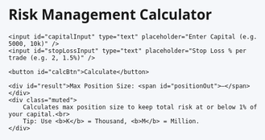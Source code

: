 <html lang="en">
<head>
    <meta charset="UTF-8" />
    <title>Risk Management Calculator</title>
    <style>
    html, body {
    margin: 0;
    padding: 0;
    border: none;
    height: 100vh;
    font-family: "Segoe UI", Roboto, sans-serif;
    background: #f5f7fa;
    display: flex;
    justify-content: center;
    align-items: center;
}

.card {
    background: #fff;
    max-width: 400px; /* reduced width */
    width: 90%;
    border-radius: 8px;
    box-shadow: 0 2px 10px rgba(0, 0, 0, .08);
    padding: 30px 24px; /* reduced padding */
    text-align: center;
}

h1 {
    margin-top: 0;
    font-size: 1.6rem; /* slightly smaller */
    margin-bottom: 16px;
}

input {
    width: 100%;
    padding: 8px 12px; /* smaller padding */
    margin: 10px 0;
    border: 1px solid #ced4da;
    border-radius: 4px;
    font-size: 0.95rem;
}

button {
    background: #2f6df6;
    color: #fff;
    border: none;
    border-radius: 4px;
    padding: 8px 16px; /* smaller button */
    font-size: 0.95rem;
    cursor: pointer;
}

button:hover {
    background: #244dc3;
}

#result {
    font-size: 1.2rem; /* slightly smaller */
    margin-top: 24px;
    font-weight: 600;
}

.muted {
    font-size: 0.85rem; /* smaller text */
    color: #6c757d;
    margin-top: 16px;
}
</style>
</head>
<body>

<div class="card">
    <h1>Risk Management Calculator</h1>

    <input id="capitalInput" type="text" placeholder="Enter Capital (e.g. 5000, 10k)" />
    <input id="stopLossInput" type="text" placeholder="Stop Loss % per trade (e.g. 2, 1.5%)" />

    <button id="calcBtn">Calculate</button>

    <div id="result">Max Position Size: <span id="positionOut">—</span></div>
    <div class="muted">
        Calculates max position size to keep total risk at or below 1% of your capital.<br>
        Tip: Use <b>K</b> = Thousand, <b>M</b> = Million.
    </div>
</div>

<script>
    // ---------- helpers ----------
    function parseInput(str) {
        if (!str) return NaN;
        str = str.replace(/,/g, '').trim().toLowerCase();
        let mult = 1;
        const last = str.slice(-1);
        if (last === 'k') { mult = 1e3; str = str.slice(0, -1); }
        else if (last === 'm') { mult = 1e6; str = str.slice(0, -1); }
        const n = Number(str);
        return isFinite(n) ? n * mult : NaN;
    }

    function parsePercent(str) {
        if (!str) return NaN;
        str = str.replace('%', '').trim();
        const n = Number(str);
        return isFinite(n) ? n : NaN;
    }

    function formatCommas(x) {
        return x.toLocaleString('en-US', { maximumFractionDigits: 2 });
    }

    // ---------- main logic ----------
    document.getElementById('calcBtn').addEventListener('click', () => {
        const capital = parseInput(document.getElementById('capitalInput').value);
        const stopLossPct = parsePercent(document.getElementById('stopLossInput').value);

        if (isNaN(capital) || isNaN(stopLossPct) || capital <= 0 || stopLossPct <= 0) {
            alert('Please enter valid numbers for both fields.');
            return;
        }

        const riskPerTrade = capital * 0.01; // 1% risk per trade
        const maxPosition = riskPerTrade / (stopLossPct / 100);

        document.getElementById('positionOut').textContent =
            formatCommas(maxPosition) + ' worth of position';
    });
</script>

</body>
</html>
